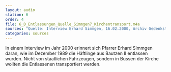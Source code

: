 ```yaml
---
layout: audio
station: 6
order: 4
file: 6_D_Entlassungen_Quelle_Simmgen7_Kirchentransport.m4a
sources: "Quelle: Interview Erhard Simmgen, 16.02.2000, Archiv Gedenkst&auml;tte Bautzen"
categories: sources
---
```

In einem Interview im Jahr 2000 erinnert sich Pfarrer Erhard Simmgen daran, wie im Dezember 1989 die Häftlinge aus Bautzen II entlassen wurden. Nicht von staatlichen Fahrzeugen, sondern in Bussen der Kirche wollten die Entlassenen transportiert werden.